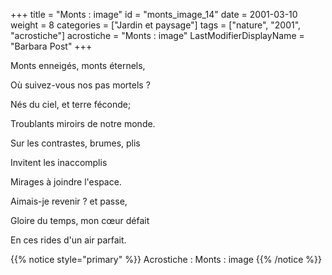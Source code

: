 +++
title = "Monts : image"
id = "monts_image_14"
date = 2001-03-10
weight = 8
categories = ["Jardin et paysage"]
tags = ["nature", "2001", "acrostiche"]
acrostiche = "Monts : image"
LastModifierDisplayName = "Barbara Post"
+++

Monts enneigés, monts éternels,

Où suivez-vous nos pas mortels ?

Nés du ciel, et terre féconde;

Troublants miroirs de notre monde.

Sur les contrastes, brumes, plis

Invitent les inaccomplis

Mirages à joindre l'espace.

Aimais-je revenir ? et passe,

Gloire  du temps, mon cœur défait

En ces rides d'un air parfait.

{{% notice style="primary" %}}
Acrostiche : Monts : image
{{% /notice %}}
